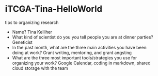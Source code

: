 # iTCGA-Tina-HelloWorld
tips to organizing research

- Name? Tina Kelliher
- What kind of scientist do you you tell people you are at dinner parties? Geneticist
- In the past month, what are the three main activities you have been doing at work? Grant writing, mentoring, and grant angsting
- What are the three most important tools/strategies you use for organizing your work? Google Calendar, coding in markdown, shared cloud storage with the team

